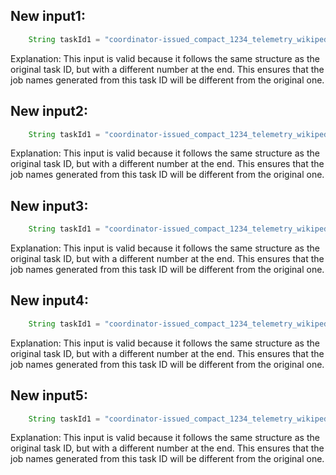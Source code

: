 ## New input1:
```java
    String taskId1 = "coordinator-issued_compact_1234_telemetry_wikipedia_geteditfailuresinnorthamerica_agg_summ_116_pcgkebcl_2023-07-19T16:53:11.416Z";
```
Explanation: This input is valid because it follows the same structure as the original task ID, but with a different number at the end. This ensures that the job names generated from this task ID will be different from the original one.

## New input2:
```java
    String taskId1 = "coordinator-issued_compact_1234_telemetry_wikipedia_geteditfailuresinnorthamerica_agg_summ_117_pcgkebcl_2023-07-19T16:53:11.416Z";
```
Explanation: This input is valid because it follows the same structure as the original task ID, but with a different number at the end. This ensures that the job names generated from this task ID will be different from the original one.

## New input3:
```java
    String taskId1 = "coordinator-issued_compact_1234_telemetry_wikipedia_geteditfailuresinnorthamerica_agg_summ_118_pcgkebcl_2023-07-19T16:53:11.416Z";
```
Explanation: This input is valid because it follows the same structure as the original task ID, but with a different number at the end. This ensures that the job names generated from this task ID will be different from the original one.

## New input4:
```java
    String taskId1 = "coordinator-issued_compact_1234_telemetry_wikipedia_geteditfailuresinnorthamerica_agg_summ_119_pcgkebcl_2023-07-19T16:53:11.416Z";
```
Explanation: This input is valid because it follows the same structure as the original task ID, but with a different number at the end. This ensures that the job names generated from this task ID will be different from the original one.

## New input5:
```java
    String taskId1 = "coordinator-issued_compact_1234_telemetry_wikipedia_geteditfailuresinnorthamerica_agg_summ_120_pcgkebcl_2023-07-19T16:53:11.416Z";
```
Explanation: This input is valid because it follows the same structure as the original task ID, but with a different number at the end. This ensures that the job names generated from this task ID will be different from the original one.
